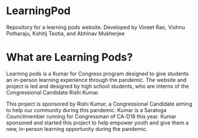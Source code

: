 # LearningPod
Repository for a learning pods website. Developed by Vineet Rao, Vishnu Potharaju, Kshitij Teotia, and Abhinav Mukherjee

# What are Learning Pods?

Learning pods is a Kumar for Congress program designed to give students an in-person learning experience through the pandemic. The website and project is led and designed by high school students, who are interns of the Congressional Candidate Rishi Kumar.

This project is sponsored by Rishi Kumar, a Congressional Candidate aiming to help our community during this pandemic. Kumar is a Saratoga Councilmember running for Congressman of CA-D18 this year. Kumar sponsored and started this project to help empower youth and give them a new, in-person learning opportunity during the pandemic.

